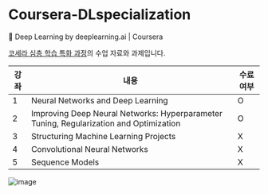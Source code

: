 # Coursera-DLspecialization
:bell: Deep Learning by deeplearning.ai | Coursera

[코세라 심층 학습 특화 과정](https://www.coursera.org/specializations/deep-learning)의 수업 자료와 과제입니다.   

|강좌|내용|수료여부|
|------|---|---|
|1|Neural Networks and Deep Learning|O|
|2|Improving Deep Neural Networks: Hyperparameter Tuning, Regularization and Optimization|O|
|3|Structuring Machine Learning Projects|X|
|4|Convolutional Neural Networks|X
|5|Sequence Models|X|


![image](https://user-images.githubusercontent.com/70632327/127610881-e43c8780-9450-4a29-af6d-72402396201e.png)

